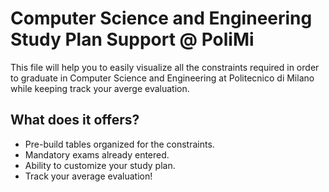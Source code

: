 # Computer Science and Engineering Study Plan Support @ PoliMi
This file will help you to easily visualize all the constraints required in order to graduate in Computer Science and Engineering at Politecnico di Milano while keeping track your averge evaluation.


## What does it offers?

- Pre-build tables organized for the constraints.
- Mandatory exams already entered.
- Ability to customize your study plan.
- Track your average evaluation!
